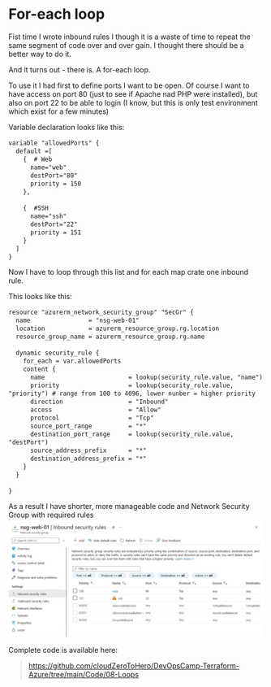 # For-each loop

Fist time I wrote inbound rules I though it is a waste of time to repeat the same segment of code over and over gain. I thought there should be a better way to do it. 

And it turns out - there is. A for-each loop.

To use it I had first to define ports I want to be open. Of course I want to have access on port 80 (just to see if Apache nad PHP were installed), but also on port 22 to be able to login (I know, but this is only test environment which exist for a few minutes)

Variable declaration looks like this:

``` hcl
variable "allowedPorts" {
  default =[
    {  # Web
      name="web"
      destPort="80"
      priority = 150
    },

    {  #SSH
      name="ssh"
      destPort="22"
      priority = 151
    }
  ]
}
```

Now I have to loop through this list and for each map crate one inbound rule. 

This looks like this:
``` hcl
resource "azurerm_network_security_group" "SecGr" {
  name                = "nsg-web-01"
  location            = azurerm_resource_group.rg.location
  resource_group_name = azurerm_resource_group.rg.name

  dynamic security_rule {
    for_each = var.allowedPorts
    content {
      name                       = lookup(security_rule.value, "name")
      priority                   = lookup(security_rule.value, "priority") # range from 100 to 4096, lower nunber = higher priority
      direction                  = "Inbound"
      access                     = "Allow"
      protocol                   = "Tcp"
      source_port_range          = "*"
      destination_port_range     = lookup(security_rule.value, "destPort")
      source_address_prefix      = "*"
      destination_address_prefix = "*"
    }
  }

}
```

As a result I have shorter, more manageable code and Network Security Group with required rules
![NSG](./images/08-nsg.jpg)

Complete code is available here:
> https://github.com/cloudZeroToHero/DevOpsCamp-Terraform-Azure/tree/main/Code/08-Loops
